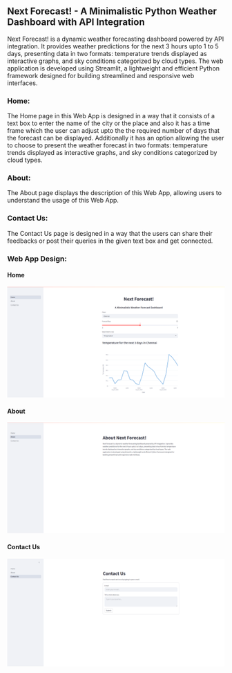 ## Next Forecast! -  A Minimalistic Python Weather Dashboard with API Integration

Next Forecast! is a dynamic weather forecasting dashboard powered by API integration. It provides weather predictions for the next 3 hours upto 1 to 5 days, presenting data in two formats: temperature trends displayed as interactive graphs, and sky conditions categorized by cloud types. The web application is developed using Streamlit, a lightweight and efficient Python framework designed for building streamlined and responsive web interfaces.

### Home:

The Home page in this Web App is designed in a way that it consists of a text box to enter the name of the city or the place and also it has a time frame which the user can adjust upto the the required number of days that the forecast can be displayed.
Additionally it has an option allowing the user to choose to present the weather forecast in two formats: temperature trends displayed as interactive graphs, and sky conditions categorized by cloud types.

### About:

The About page displays the description of this Web App, allowing users to understand the usage of this Web App.

### Contact Us:

The Contact Us page is designed in a way that the users can share their feedbacks or post their queries in the given text box and get connected.

### Web App Design:

#### Home
![image](des.png)

#### About
![model](about.png)

#### Contact Us
![model](contact.png)

